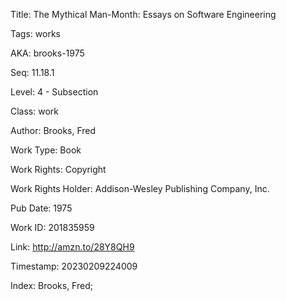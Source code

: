 Title:  The Mythical Man-Month: Essays on Software Engineering

Tags:   works

AKA:    brooks-1975

Seq:    11.18.1

Level:  4 - Subsection

Class:  work

Author: Brooks, Fred

Work Type: Book

Work Rights: Copyright

Work Rights Holder: Addison-Wesley Publishing Company, Inc.

Pub Date: 1975

Work ID: 201835959

Link:   http://amzn.to/28Y8QH9

Timestamp: 20230209224009

Index:  Brooks, Fred; 
